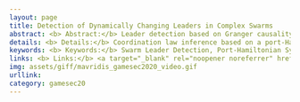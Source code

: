 ```yaml
---
layout: page
title: Detection of Dynamically Changing Leaders in Complex Swarms
abstract: <b> Abstract:</b> Leader detection based on Granger causality and the Online Deterministic Annealing (ODA) algorithm.
details: <b> Details:</b> Coordination law inference based on a port-Hamiltonian representation of autonomous swarm with leadership.
keywords: <b> Keywords:</b> Swarm Leader Detection, Port-Hamiltonian Systems.
links: <b> Links:</b> <a target="_blank" rel="noopener noreferrer" href="https://gamesec-conf.org/GameSec_Proceeding_2020/Paper%205.2.pdf">(GameSec20)</a> 
img: assets/giff/mavridis_gamesec2020_video.gif
urllink: 
category: gamesec20
---
```


